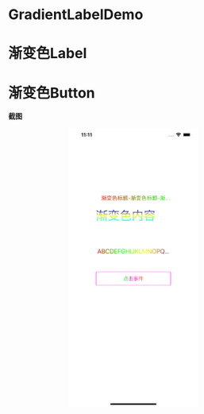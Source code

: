 # GradientLabelDemo
# 渐变色Label
# 渐变色Button

**截图**
<p align="center">
<img src="https://github.com/sfwan2014/GradientLabelDemo/blob/master/GradientLabelDemo/preview.png?raw=true" alt="Example" title="Kingfisher" width="260"/>
</p>

